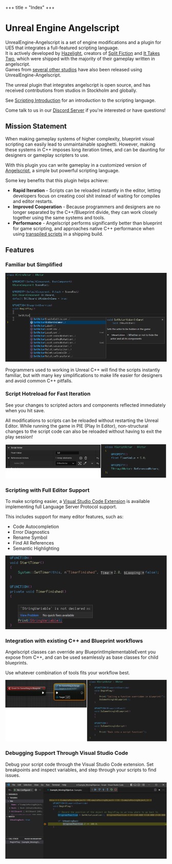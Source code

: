 +++
title = "Index"
+++

# Unreal Engine Angelscript
UnrealEngine-Angelscript is a set of engine modifications and a plugin for UE5 that integrates a
full-featured scripting language.  
It is actively developed by [Hazelight](http://hazelight.se), creators of [Split Fiction](https://www.ea.com/games/split-fiction/split-fiction) and [It Takes Two](https://www.ea.com/games/it-takes-two), which were shipped with the majority of their gameplay written in angelscript.  
Games from [several other studios](project/resources) have also been released using UnrealEngine-Angelscript.

The unreal plugin that integrates angelscript is open source, and has received contributions from studios in Stockholm and globally.

See [Scripting Introduction](getting-started/introduction) for an introduction to the scripting language.

Come talk to us in our [Discord Server](https://discord.gg/39wmC2e) if you're interested or have questions!

## Mission Statement
When making gameplay systems of higher complexity, blueprint visual scripting can easily lead to unmaintainable spaghetti.
However, making these systems in C++ imposes long iteration times, and can be daunting for designers or gameplay scripters to use.

With this plugin you can write gameplay in a customized version of [Angelscript](https://www.angelcode.com/angelscript/), a simple but powerful scripting language.

Some key benefits that this plugin helps achieve:
* **Rapid Iteration** - Scripts can be reloaded instantly in the editor, letting developers focus on creating cool shit instead of waiting for compiles and editor restarts.
* **Improved Cooperation** - Because programmers and designers are no longer separated by the C++/Blueprint divide, they can work closely together using the same systems and tools.
* **Performance** - Angelscript performs significantly better than blueprint for game scripting, and approaches native C++ performance when using [transpiled scripts](/cpp-bindings/precompiled-data) in a shipping build.

## Features
### Familiar but Simplified

![](/img/scripting.png)

Programmers used to working in Unreal C++ will find the scripts instantly familiar, but with many key simplifications to make life easier for designers and avoid common C++ pitfalls.

### Script Hotreload for Fast Iteration
See your changes to scripted actors and components reflected immediately when you hit save.

All modifications to scripts can be reloaded without restarting the Unreal Editor.
While running the game in PIE (Play In Editor), non-structural changes to the script code can also be reloaded without having to exit the play session!

![Properties](/img/properties.png)

### Scripting with Full Editor Support

To make scripting easier, a [Visual Studio Code Extension](https://marketplace.visualstudio.com/items?itemName=Hazelight.unreal-angelscript) is available implementing full Language Server Protocol support.

This includes support for many editor features, such as:
* Code Autocompletion
* Error Diagnostics
* Rename Symbol
* Find All References
* Semantic Highlighting

![](/img/timer.png)

### Integration with existing C++ and Blueprint workflows
Angelscript classes can override any BlueprintImplementableEvent you expose from C++,
and can be used seamlessly as base classes for child blueprints.

Use whatever combination of tools fits your workflow best.

![Functions](/img/functions.png)

### Debugging Support Through Visual Studio Code
Debug your script code through the Visual Studio Code extension.
Set breakpoints and inspect variables, and step through your scripts to find issues.

![Debugging](/img/debug.png)